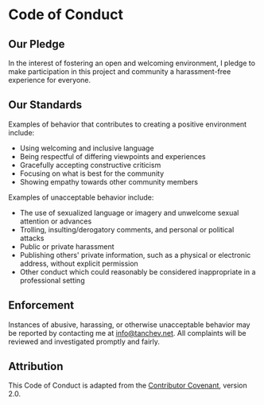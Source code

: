 # Code of Conduct

## Our Pledge

In the interest of fostering an open and welcoming environment, I pledge to make participation in this project and community a harassment-free experience for everyone.

## Our Standards

Examples of behavior that contributes to creating a positive environment include:

* Using welcoming and inclusive language
* Being respectful of differing viewpoints and experiences
* Gracefully accepting constructive criticism
* Focusing on what is best for the community
* Showing empathy towards other community members


Examples of unacceptable behavior include:

* The use of sexualized language or imagery and unwelcome sexual attention or advances
* Trolling, insulting/derogatory comments, and personal or political attacks
* Public or private harassment
* Publishing others' private information, such as a physical or electronic address, without explicit permission
* Other conduct which could reasonably be considered inappropriate in a professional setting

## Enforcement

Instances of abusive, harassing, or otherwise unacceptable behavior may be reported by contacting me at info@tanchev.net. All complaints will be reviewed and investigated promptly and fairly.

## Attribution

This Code of Conduct is adapted from the [Contributor Covenant](https://www.contributor-covenant.org), version 2.0.
